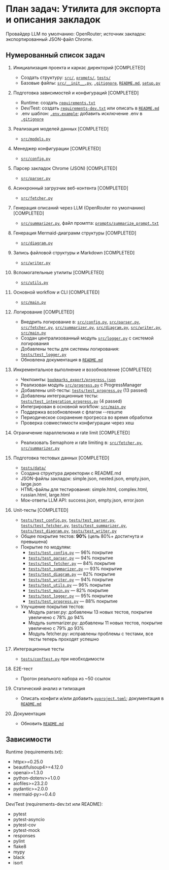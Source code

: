# План задач: Утилита для экспорта и описания закладок

Провайдер LLM по умолчанию: OpenRouter; источник закладок: экспортированный JSON-файл Chrome.

## Нумерованный список задач

1. Инициализация проекта и каркас директорий [COMPLETED]
   - Создать структуру: [`src/`](src), [`prompts/`](prompts), [`tests/`](tests)
   - Базовые файлы: [`src/__init__.py`](src/__init__.py), [`.gitignore`](.gitignore), [`README.md`](README.md), [`setup.py`](setup.py)

2. Подготовка зависимостей и конфигураций [COMPLETED]
   - Runtime: создать [`requirements.txt`](requirements.txt)
   - Dev/Test: создать [`requirements-dev.txt`](requirements-dev.txt) или описать в [`README.md`](README.md)
   - .env шаблон: [`.env.example`](.env.example); добавить исключение .env в [`.gitignore`](.gitignore)

3. Реализация моделей данных [COMPLETED]
   - [`src/models.py`](src/models.py)

4. Менеджер конфигурации [COMPLETED]
   - [`src/config.py`](src/config.py)

5. Парсер закладок Chrome (JSON) [COMPLETED]
    - [`src/parser.py`](src/parser.py)

6. Асинхронный загрузчик веб-контента [COMPLETED]
    - [`src/fetcher.py`](src/fetcher.py)

7. Генерация описаний через LLM (OpenRouter по умолчанию) [COMPLETED]
    - [`src/summarizer.py`](src/summarizer.py), файл промпта: [`prompts/summarize_prompt.txt`](prompts/summarize_prompt.txt)

8. Генерация Mermaid-диаграмм структуры [COMPLETED]
   - [`src/diagram.py`](src/diagram.py)

9. Запись файловой структуры и Markdown [COMPLETED]
   - [`src/writer.py`](src/writer.py)

10. Вспомогательные утилиты [COMPLETED]
    - [`src/utils.py`](src/utils.py)

11. Основной workflow и CLI [COMPLETED]
    - [`src/main.py`](src/main.py)

12. Логирование [COMPLETED]
    - Внедрить логирование в: [`src/config.py`](src/config.py), [`src/parser.py`](src/parser.py), [`src/fetcher.py`](src/fetcher.py), [`src/summarizer.py`](src/summarizer.py), [`src/diagram.py`](src/diagram.py), [`src/writer.py`](src/writer.py), [`src/main.py`](src/main.py)
    - Создан централизованный модуль [`src/logger.py`](src/logger.py) с системой логирования
    - Добавлены тесты для системы логирования: [`tests/test_logger.py`](tests/test_logger.py)
    - Обновлена документация в [`README.md`](README.md)

13. Инкрементальное выполнение и возобновление [COMPLETED]
    - Чекпоинты: [`bookmarks_export/progress.json`](bookmarks_export/progress.json)
    - Реализован модуль [`src/progress.py`](src/progress.py) с ProgressManager
    - Добавлены unit-тесты: [`tests/test_progress.py`](tests/test_progress.py) (13 passed)
    - Добавлены интеграционные тесты: [`tests/test_integration_progress.py`](tests/test_integration_progress.py) (4 passed)
    - Интегрирован в основной workflow: [`src/main.py`](src/main.py)
    - Поддержка возобновления с флагом --resume
    - Периодическое сохранение прогресса во время обработки
    - Проверка совместимости конфигурации через хеш

14. Ограничение параллелизма и rate limit [COMPLETED]
    - Реализовать Semaphore и rate limiting в: [`src/fetcher.py`](src/fetcher.py), [`src/summarizer.py`](src/summarizer.py)

15. Подготовка тестовых данных [COMPLETED]
    - [`tests/data/`](tests/data)
    - Создана структура директории с README.md
    - JSON-файлы закладок: simple.json, nested.json, empty.json, large.json
    - HTML-файлы для тестирования: simple.html, complex.html, russian.html, large.html
    - Мок-ответы LLM API: success.json, empty.json, error.json

16. Unit-тесты [COMPLETED]
    - [`tests/test_config.py`](tests/test_config.py), [`tests/test_parser.py`](tests/test_parser.py), [`tests/test_fetcher.py`](tests/test_fetcher.py), [`tests/test_summarizer.py`](tests/test_summarizer.py), [`tests/test_diagram.py`](tests/test_diagram.py), [`tests/test_writer.py`](tests/test_writer.py)
    - Общее покрытие тестов: **90%** (цель 80%+ достигнута и превышена)
    - Покрытие по модулям:
      - [`tests/test_config.py`](tests/test_config.py) — 96% покрытие
      - [`tests/test_parser.py`](tests/test_parser.py) — 94% покрытие
      - [`tests/test_fetcher.py`](tests/test_fetcher.py) — 84% покрытие
      - [`tests/test_summarizer.py`](tests/test_summarizer.py) — 93% покрытие
      - [`tests/test_diagram.py`](tests/test_diagram.py) — 82% покрытие
      - [`tests/test_writer.py`](tests/test_writer.py) — 94% покрытие
      - [`tests/test_utils.py`](tests/test_utils.py) — 96% покрытие
      - [`tests/test_main.py`](tests/test_main.py) — 82% покрытие
      - [`tests/test_logger.py`](tests/test_logger.py) — 95% покрытие
      - [`tests/test_progress.py`](tests/test_progress.py) — 88% покрытие
    - Улучшение покрытия тестов:
      - Модуль parser.py: добавлены 13 новых тестов, покрытие увеличено с 78% до 94%
      - Модуль summarizer.py: добавлены 11 новых тестов, покрытие увеличено с 79% до 93%
      - Модуль fetcher.py: исправлены проблемы с тестами, все тесты теперь проходят успешно

17. Интеграционные тесты
    - [`tests/conftest.py`](tests/conftest.py) при необходимости

18. E2E-тест
    - Прогон реального набора из ~50 ссылок

19. Статический анализ и типизация
    - Описать конфиги и/или добавить [`pyproject.toml`](pyproject.toml); документация в [`README.md`](README.md)

20. Документация
    - Обновить [`README.md`](README.md)

## Зависимости

Runtime (requirements.txt):
- httpx>=0.25.0
- beautifulsoup4>=4.12.0
- openai>=1.3.0
- python-dotenv>=1.0.0
- aiofiles>=23.2.0
- pydantic>=2.0.0
- mermaid-py>=0.4.0

Dev/Test (requirements-dev.txt или README):
- pytest
- pytest-asyncio
- pytest-cov
- pytest-mock
- responses
- pylint
- flake8
- mypy
- black
- isort